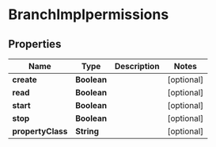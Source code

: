 

# BranchImplpermissions


## Properties

| Name | Type | Description | Notes |
|------------ | ------------- | ------------- | -------------|
|**create** | **Boolean** |  |  [optional] |
|**read** | **Boolean** |  |  [optional] |
|**start** | **Boolean** |  |  [optional] |
|**stop** | **Boolean** |  |  [optional] |
|**propertyClass** | **String** |  |  [optional] |




